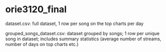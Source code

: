 # orie3120_final

dataset.csv: full dataset, 1 row per song on the top charts per day

grouped_songs_dataset.csv: dataset grouped by songs; 1 row per unique song in dataset; includes summary statistics (average number of streams, number of days on top charts etc.)
